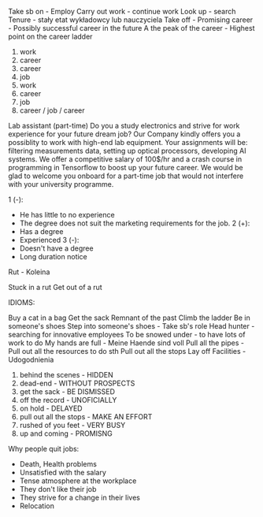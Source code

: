 Take sb on - Employ
Carry out work - continue work 
Look up - search
Tenure - stały etat wykładowcy lub nauczyciela
Take off - 
Promising career - Possibly successful career in the future
A the peak of the career - Highest point on the career ladder

1. work
2. career
3. career
4. job
5. work
6. career
7. job
8. career / job / career

Lab assistant (part-time)
Do you a study electronics and strive for work experience for your future dream job?
Our Company kindly offers you a possiblity to work with high-end lab equipment.
Your assignments will be: filtering measurements data, setting up
optical processors, developing AI systems. We offer a competitive salary of 100$/hr and a crash course in programming in Tensorflow to boost up your future career.
We would be glad to welcome you onboard for a part-time job that would not interfere with your university programme.

1 (-):
- He has little to no experience
- The degree does not suit the marketing requirements for the job.
2 (+):
- Has a degree
- Experienced
3 (-):
- Doesn't have a degree
- Long duration notice

Rut - Koleina

Stuck in a rut
Get out of a rut

IDIOMS: 

Buy a cat in a bag
Get the sack
Remnant of the past
Climb the ladder
Be in someone's shoes
Step into someone's shoes - Take sb's role
Head hunter - searching for innovative employees
To be snowed under - to have lots of work to do
My hands are full - Meine Haende sind voll
Pull all the pipes - Pull out all the resources to do sth
Pull out all the stops
Lay off
Facilities - Udogodnienia

1. behind the scenes - HIDDEN
2. dead-end - WITHOUT PROSPECTS
3. get the sack - BE DISMISSED
4. off the record - UNOFICIALLY
5. on hold - DELAYED
6. pull out all the stops - MAKE AN EFFORT
7. rushed of you feet - VERY BUSY
8. up and coming - PROMISNG

Why people quit jobs:
- Death, Health problems
- Unsatisfied with the salary
- Tense atmosphere at the workplace
- They don't like their job
- They strive for a change in their lives
- Relocation